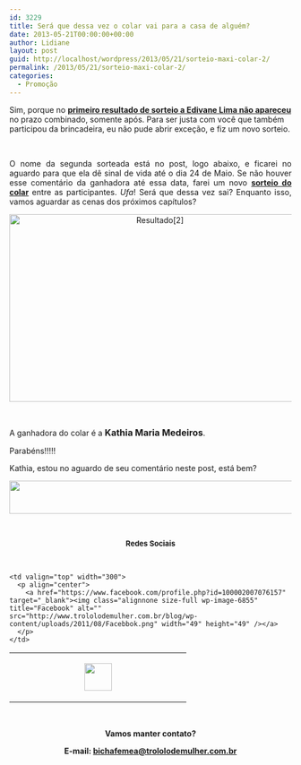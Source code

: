 ```yaml
---
id: 3229
title: Será que dessa vez o colar vai para a casa de alguém?
date: 2013-05-21T00:00:00+00:00
author: Lidiane
layout: post
guid: http://localhost/wordpress/2013/05/21/sorteio-maxi-colar-2/
permalink: /2013/05/21/sorteio-maxi-colar-2/
categories:
  - Promoção
---
```

Sim, porque no **[primeiro resultado de sorteio a Edivane Lima não apareceu](http://www.trololodemulher.com.br/2013/05/16/resultado-sorteio-maxicolar/)** no prazo combinado, somente após. Para ser justa com você que também participou da brincadeira, eu não pude abrir exceção, e fiz um novo sorteio.

&nbsp;

<p align="justify">
  O nome da segunda sorteada está no post, logo abaixo, e ficarei no aguardo para que ela dê sinal de vida até o dia 24 de Maio. Se não houver esse comentário da ganhadora até essa data, farei um novo <strong><a href="http://www.trololodemulher.com.br/2013/05/07/sorteio-maxi-colar/">sorteio do colar</a></strong> entre as participantes.<em> Ufa</em>! Será que dessa vez sai? Enquanto isso, vamos aguardar as cenas dos próximos capítulos?
</p>

<!--more-->

<p align="center">
  <a href="http://www.trololodemulher.com.br/blog/wp-content/uploads/2013/05/Resultado2.png"><img class="alignnone size-full wp-image-9486" alt="Resultado[2]" src="http://www.trololodemulher.com.br/blog/wp-content/uploads/2013/05/Resultado2.png" width="522" height="335" /></a>
</p>

&nbsp;

<p align="justify">
  A ganhadora do colar é a <strong><span style="font-size: medium;">Kathia Maria Medeiros</span></strong>.
</p>

<p align="justify">
  Parabéns!!!!!
</p>

<p align="justify">
  Kathia, estou no aguardo de seu comentário neste post, está bem?
</p>

<p align="center">
  <a href="http://feedburner.google.com/fb/a/mailverify?uri=blogbichafemea&loc=pt_BR" target="_blank"><img class="alignnone size-full wp-image-8451" title="Assine o Bicha Fêmea grátis!" alt="" src="http://www.trololodemulher.com.br/blog/wp-content/uploads/2012/01/rodapé.png" width="600" height="59" /></a>
</p>

&nbsp;

<p align="center">
  <strong><span style="font-size: small;">Redes Sociais</span></strong>
</p>

&nbsp;

<table width="600" border="0" cellspacing="0" cellpadding="2">
  <tr>
    <td valign="top" width="300">
      <p align="center">
        <a href="https://twitter.com/#%21/bichafemea" target="_blank"><img class="alignnone size-full wp-image-6857" title="Twitter" alt="" src="http://www.trololodemulher.com.br/blog/wp-content/uploads/2011/08/Twitter.png" width="49" height="49" /></a>
      </p>
    </td>
    
    <td valign="top" width="300">
      <p align="center">
        <a href="https://www.facebook.com/profile.php?id=100002007076157" target="_blank"><img class="alignnone size-full wp-image-6855" title="Facebook" alt="" src="http://www.trololodemulher.com.br/blog/wp-content/uploads/2011/08/Facebbok.png" width="49" height="49" /></a>
      </p>
    </td>
  </tr>
</table>

&nbsp;

<p align="center">
  <strong>Vamos manter contato?</strong>
</p>

<p align="center">
  <strong>E-mail: <a href="mailto:bichafemea@trololodemulher.com.br">bichafemea@trololodemulher.com.br</a></strong>
</p>